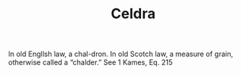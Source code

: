 ---
title: Celdra
letter: C
permalink: "/definitions/bld-celdra.html"
body: In old Engllsh law, a chal-dron. In old Scotch law, a measure of grain, otherwise
  called a “chalder.” See 1 Kames, Eq. 215
published_at: '2018-07-07'
source: Black's Law Dictionary 2nd Ed (1910)
layout: post
---